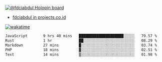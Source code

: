 [![@fdciabdul Holopin board](https://holopin.io/api/user/board?user=fdciabdul)](https://holopin.io/@fdciabdul)

- [fdciabdul in projects.co.id](https://projects.co.id/public/browse_users/view/496e26/fdciabdul)



[![wakatime](https://wakatime.com/badge/user/87646243-158a-4241-a3cb-668e1fa2dbb8.svg)](https://wakatime.com/@87646243-158a-4241-a3cb-668e1fa2dbb8)
<!--START_SECTION:waka-->

```txt
JavaScript       9 hrs 40 mins   ████████████████████░░░░░   79.57 %
Rust             1 hr            ██░░░░░░░░░░░░░░░░░░░░░░░   08.29 %
Markdown         27 mins         █░░░░░░░░░░░░░░░░░░░░░░░░   03.74 %
PHP              18 mins         ▓░░░░░░░░░░░░░░░░░░░░░░░░   02.51 %
Text             14 mins         ▒░░░░░░░░░░░░░░░░░░░░░░░░   01.98 %
```

<!--END_SECTION:waka-->
